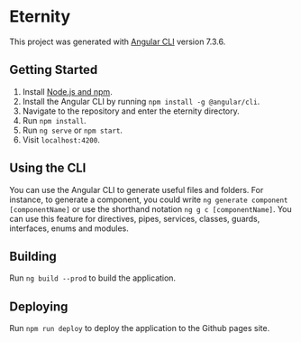 # Eternity

This project was generated with [Angular CLI](https://github.com/angular/angular-cli) version 7.3.6.

## Getting Started

1. Install [Node.js and npm](https://nodejs.org/en/download/).
2. Install the Angular CLI by running `npm install -g @angular/cli`.
3. Navigate to the repository and enter the eternity directory.
4. Run `npm install`.
5. Run `ng serve` or `npm start`.
6. Visit `localhost:4200`.

## Using the CLI

You can use the Angular CLI to generate useful files and folders. For instance, to generate a component, you could write `ng generate component [componentName]` or use the shorthand notation `ng g c [componentName]`. You can use this feature for directives, pipes, services, classes, guards, interfaces, enums and modules.

## Building

Run `ng build --prod` to build the application.

## Deploying

Run `npm run deploy` to deploy the application to the Github pages site.
